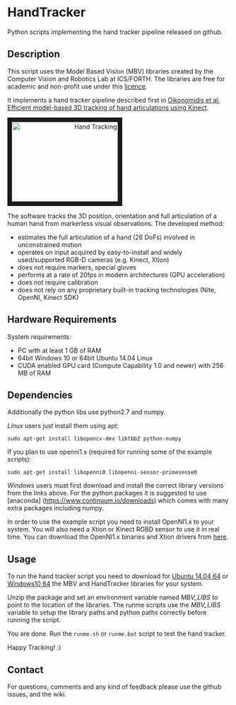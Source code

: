 # HandTracker

Python scripts implementing the hand tracker pipeline released on github.

## Description

This script uses the Model Based Vision (MBV) libraries created by the Computer Vision and Robotics Lab at ICS/FORTH. The libraries are free for academic and non-profit use under this [licence](licence.txt).

It implements a hand tracker pipeline described first in [Oikonomidis et al: Efficient model-based 3D tracking of hand articulations using Kinect](http://users.ics.forth.gr/~argyros/mypapers/2011_09_bmvc_kinect_hand_tracking.pdf).

<a href="http://www.youtube.com/watch?feature=player_embedded&v=Fxa43qcm1C4" target="_blank" align="right"><img src="http://img.youtube.com/vi/Fxa43qcm1C4/0.jpg" alt="Hand Tracking" width="240" height="180" border="10" /></a> 

The software tracks the 3D position, orientation and full articulation of a human hand from markerless visual observations. The developed method:

 * estimates the full articulation of a hand (26 DoFs)  involved in unconstrained motion
 * operates on input acquired by easy-to-install and widely used/supported RGB-D cameras (e.g. Kinect, Xtion)
 * does not require markers, special gloves
 * performs at a rate of 20fps in modern architectures (GPU acceleration)
 * does not require calibration
 * does not rely on any proprietary built-in tracking technologies (Nite, OpenNI, Kinect SDK)

## Hardware Requirements

System requirements:
 - PC with at least 1 GB of RAM
 - 64bit Windows 10 or 64bit Ubuntu 14.04 Linux
 - CUDA enabled GPU card (Compute Capability 1.0 and newer) with 256 ΜΒ of RAM


## Dependencies



Additionally the python libs use python2.7 and numpy.

*Linux* users just install them using apt:

```
sudo apt-get install libopencv-dev libtbb2 python-numpy
```

If you plan to use openni1.x (required for running some of the example scripts):

```
sudo apt-get install libopenni0 libopenni-sensor-primesense0 
```

*Windows* users must first download and install the correct library versions from the links above. For the python packages it is suggested to use [anaconda] (https://www.continuum.io/downloads) which comes with many extra packages including numpy.

In order to use the example script you need to install OpenNI1.x to your system. You will also need a Xtion or Kinect RGBD sensor to use it in real time. You can download the OpenNI1.x binaries and Xtion drivers from [here](http://cvrlcode.ics.forth.gr/web_share/OpenNI/OpenNI_SDK/OpenNI_1.x).

## Usage

To run the hand tracker script you need to download for [Ubuntu 14.04 64](http://cvrlcode.ics.forth.gr/files/mbv/v1.0/MBV_PythonAPI_1.0.zip) or [Windows10 64](http://cvrlcode.ics.forth.gr/files/mbv/v1.0/MBV_PythonAPI_1.0.zip) the MBV and HandTracker libraries for your system. 

Unzip the package and set an environment variable named *MBV_LIBS* to point to the location of the libraries. The runme scripts use the *MBV_LIBS* variable to setup the library paths and python paths correctly before running the script.

You are done. Run the `runme.sh` or `runme.bat` script to test the hand tracker. 

Happy Tracking! :) 


## Contact

For questions, comments and any kind of feedback please use the github issues, and the wiki. 

